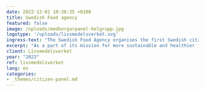 ```yaml
---
date: 2022-12-01 10:38:35 +0100
title: Swedish Food agency
featured: false
image: /uploads/medborgarpanel-helgrupp.jpg
logotype: '/uploads/livsmedelsverket.svg'
ingress-text: "The Swedish Food Agency organises the first Swedish citzens' assembly!"
excerpt: "As a part of its mission for more sustainable and healthier food, the Swedish Food Agency organises a citizens' assembly with 70 randomly selected citizens."
client: Livsmedelsverket
year: "2023"
ref: livsmedelsverket
lang: en
categories:
- _themes/citizen-panel.md
---
```

